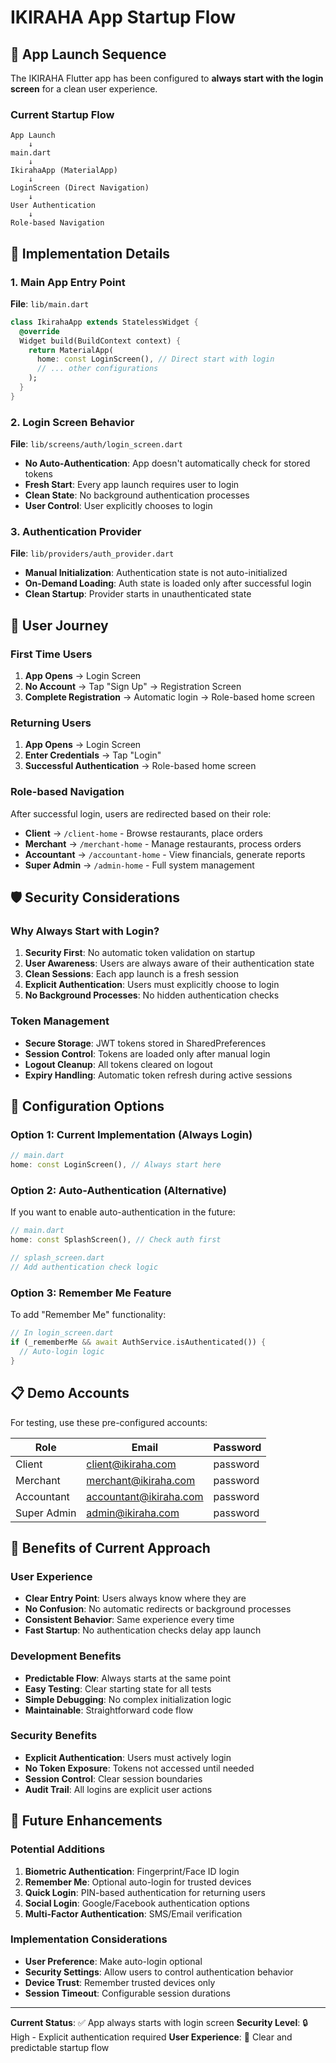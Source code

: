 # IKIRAHA App Startup Flow

## 🚀 App Launch Sequence

The IKIRAHA Flutter app has been configured to **always start with the login screen** for a clean user experience.

### Current Startup Flow

```
App Launch
    ↓
main.dart
    ↓
IkirahaApp (MaterialApp)
    ↓
LoginScreen (Direct Navigation)
    ↓
User Authentication
    ↓
Role-based Navigation
```

## 📱 Implementation Details

### 1. Main App Entry Point
**File**: `lib/main.dart`

```dart
class IkirahaApp extends StatelessWidget {
  @override
  Widget build(BuildContext context) {
    return MaterialApp(
      home: const LoginScreen(), // Direct start with login
      // ... other configurations
    );
  }
}
```

### 2. Login Screen Behavior
**File**: `lib/screens/auth/login_screen.dart`

- **No Auto-Authentication**: App doesn't automatically check for stored tokens
- **Fresh Start**: Every app launch requires user to login
- **Clean State**: No background authentication processes
- **User Control**: User explicitly chooses to login

### 3. Authentication Provider
**File**: `lib/providers/auth_provider.dart`

- **Manual Initialization**: Authentication state is not auto-initialized
- **On-Demand Loading**: Auth state is loaded only after successful login
- **Clean Startup**: Provider starts in unauthenticated state

## 🔄 User Journey

### First Time Users
1. **App Opens** → Login Screen
2. **No Account** → Tap "Sign Up" → Registration Screen
3. **Complete Registration** → Automatic login → Role-based home screen

### Returning Users
1. **App Opens** → Login Screen
2. **Enter Credentials** → Tap "Login"
3. **Successful Authentication** → Role-based home screen

### Role-based Navigation
After successful login, users are redirected based on their role:

- **Client** → `/client-home` - Browse restaurants, place orders
- **Merchant** → `/merchant-home` - Manage restaurants, process orders
- **Accountant** → `/accountant-home` - View financials, generate reports
- **Super Admin** → `/admin-home` - Full system management

## 🛡 Security Considerations

### Why Always Start with Login?

1. **Security First**: No automatic token validation on startup
2. **User Awareness**: Users are always aware of their authentication state
3. **Clean Sessions**: Each app launch is a fresh session
4. **Explicit Authentication**: Users must explicitly choose to login
5. **No Background Processes**: No hidden authentication checks

### Token Management
- **Secure Storage**: JWT tokens stored in SharedPreferences
- **Session Control**: Tokens are loaded only after manual login
- **Logout Cleanup**: All tokens cleared on logout
- **Expiry Handling**: Automatic token refresh during active sessions

## 🔧 Configuration Options

### Option 1: Current Implementation (Always Login)
```dart
// main.dart
home: const LoginScreen(), // Always start here
```

### Option 2: Auto-Authentication (Alternative)
If you want to enable auto-authentication in the future:

```dart
// main.dart
home: const SplashScreen(), // Check auth first

// splash_screen.dart
// Add authentication check logic
```

### Option 3: Remember Me Feature
To add "Remember Me" functionality:

```dart
// In login_screen.dart
if (_rememberMe && await AuthService.isAuthenticated()) {
  // Auto-login logic
}
```

## 📋 Demo Accounts

For testing, use these pre-configured accounts:

| Role | Email | Password |
|------|-------|----------|
| Client | client@ikiraha.com | password |
| Merchant | merchant@ikiraha.com | password |
| Accountant | accountant@ikiraha.com | password |
| Super Admin | admin@ikiraha.com | password |

## 🎯 Benefits of Current Approach

### User Experience
- **Clear Entry Point**: Users always know where they are
- **No Confusion**: No automatic redirects or background processes
- **Consistent Behavior**: Same experience every time
- **Fast Startup**: No authentication checks delay app launch

### Development Benefits
- **Predictable Flow**: Always starts at the same point
- **Easy Testing**: Clear starting state for all tests
- **Simple Debugging**: No complex initialization logic
- **Maintainable**: Straightforward code flow

### Security Benefits
- **Explicit Authentication**: Users must actively login
- **No Token Exposure**: Tokens not accessed until needed
- **Session Control**: Clear session boundaries
- **Audit Trail**: All logins are explicit user actions

## 🔄 Future Enhancements

### Potential Additions
1. **Biometric Authentication**: Fingerprint/Face ID login
2. **Remember Me**: Optional auto-login for trusted devices
3. **Quick Login**: PIN-based authentication for returning users
4. **Social Login**: Google/Facebook authentication options
5. **Multi-Factor Authentication**: SMS/Email verification

### Implementation Considerations
- **User Preference**: Make auto-login optional
- **Security Settings**: Allow users to control authentication behavior
- **Device Trust**: Remember trusted devices only
- **Session Timeout**: Configurable session durations

---

**Current Status**: ✅ App always starts with login screen
**Security Level**: 🔒 High - Explicit authentication required
**User Experience**: 🎯 Clear and predictable startup flow
